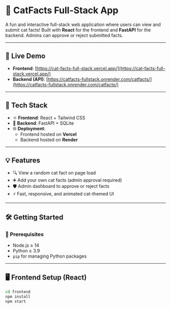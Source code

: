 # 🐾 CatFacts Full-Stack App

A fun and interactive full-stack web application where users can view and submit cat facts! Built with **React** for the frontend and **FastAPI** for the backend. Admins can approve or reject submitted facts.

---

## 🚀 Live Demo

- **Frontend**: [https://cat-facts-full-stack.vercel.app/](https://cat-facts-full-stack.vercel.app/)
- **Backend (API)**: [https://catfacts-fullstack.onrender.com/catfacts/](https://catfacts-fullstack.onrender.com/catfacts/)

---

## 🧩 Tech Stack

- ⚛️ **Frontend**: React + Tailwind CSS
- 🐍 **Backend**: FastAPI + SQLite
- 🌐 **Deployment**: 
  - Frontend hosted on **Vercel**
  - Backend hosted on **Render**

---

## 💡 Features

- 🔍 View a random cat fact on page load
- ➕ Add your own cat facts (admin approval required)
- 🛡 Admin dashboard to approve or reject facts
- ⚡ Fast, responsive, and animated cat-themed UI

---

## 🛠️ Getting Started

### 🔧 Prerequisites

- Node.js ≥ 14
- Python ≥ 3.9
- `pip` for managing Python packages

---

## 🖥 Frontend Setup (React)

```bash
cd frontend
npm install
npm start
